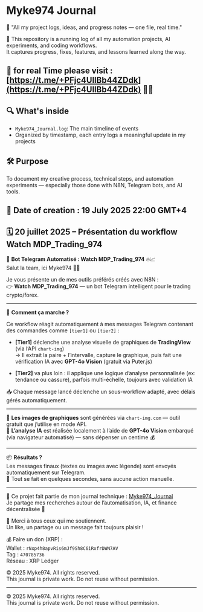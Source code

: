 # Myke974 Journal
📘 "All my project logs, ideas, and progress notes — one file, real time."

📝 This repository is a running log of all my automation projects, AI experiments, and coding workflows.  
It captures progress, fixes, features, and lessons learned along the way.

## 🔔 for real Time please visit : [https://t.me/+PFjc4UllBb44ZDdk](https://t.me/+PFjc4UllBb44ZDdk) 💬📢

## 🔍 What's inside

- `Myke974_Journal.log`: The main timeline of events
- Organized by timestamp, each entry logs a meaningful update in my projects

## 🛠️ Purpose

To document my creative process, technical steps, and automation experiments — especially those done with N8N, Telegram bots, and AI tools.

## 📌 Date of creation : 19 July 2025 22:00 GMT+4

## 🗓️ 20 juillet 2025 – Présentation du workflow Watch MDP_Trading_974

📡 **Bot Telegram Automatisé : Watch MDP_Trading_974** 🔥📈  
Salut la team, ici Myke974 🙋‍♂️

Je vous présente un de mes outils préférés créés avec N8N :  
👉 **Watch MDP_Trading_974** — un bot Telegram intelligent pour le trading crypto/forex.

---

🧠 **Comment ça marche ?**

Ce workflow réagit automatiquement à mes messages Telegram contenant des commandes comme `[tier1]` ou `[tier2]` :  

- **[Tier1]** déclenche une analyse visuelle de graphiques de **TradingView** (via l’API `chart-img`)  
  → Il extrait la paire + l’intervalle, capture le graphique, puis fait une vérification IA avec **GPT-4o Vision** (gratuit via Puter.js)

- **[Tier2]** va plus loin : il applique une logique d’analyse personnalisée (ex: tendance ou cassure), parfois multi-échelle, toujours avec validation IA  

📥 Chaque message lancé déclenche un sous-workflow adapté, avec délais gérés automatiquement.

---

📸 **Les images de graphiques** sont générées via `chart-img.com` — outil gratuit que j’utilise en mode API.  
🧠 **L’analyse IA** est réalisée localement à l’aide de **GPT-4o Vision** embarqué (via navigateur automatisé) — sans dépenser un centime 💰

---

📦 **Résultats ?**  
Les messages finaux (textes ou images avec légende) sont envoyés automatiquement sur Telegram.  
🔄 Tout se fait en quelques secondes, sans aucune action manuelle.

---

📔 Ce projet fait partie de mon journal technique : [Myke974_Journal](./Myke974_Journal.md)  
Je partage mes recherches autour de l’automatisation, IA, et finance décentralisée 💸

🙏 Merci à tous ceux qui me soutiennent.  
Un like, un partage ou un message fait toujours plaisir !

💰 Faire un don (XRP) :  
Wallet : `rNxp4h8apvRis6mJf9Sh8C6iRxfrDWN7AV`  
Tag : `470785736`  
Réseau : XRP Ledger

© 2025 Myke974. All rights reserved.  
This journal is private work. Do not reuse without permission.

---

© 2025 Myke974. All rights reserved.  
This journal is private work. Do not reuse without permission.
